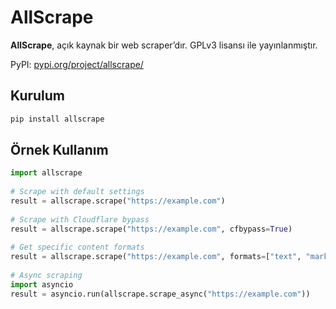 # AllScrape

**AllScrape**, açık kaynak bir web scraper’dır.
GPLv3 lisansı ile yayınlanmıştır.

PyPI: [pypi.org/project/allscrape/](https://pypi.org/project/allscrape/)

## Kurulum

```bash
pip install allscrape
```

## Örnek Kullanım

```python
import allscrape
    
# Scrape with default settings
result = allscrape.scrape("https://example.com")
    
# Scrape with Cloudflare bypass
result = allscrape.scrape("https://example.com", cfbypass=True)
    
# Get specific content formats
result = allscrape.scrape("https://example.com", formats=["text", "markdown"])
    
# Async scraping
import asyncio
result = asyncio.run(allscrape.scrape_async("https://example.com"))
```
